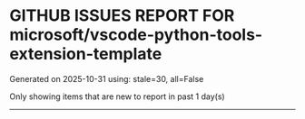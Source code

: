 
# GITHUB ISSUES REPORT FOR microsoft/vscode-python-tools-extension-template


Generated on 2025-10-31 using: stale=30, all=False


Only showing items that are new to report in past 1 day(s)


---




















